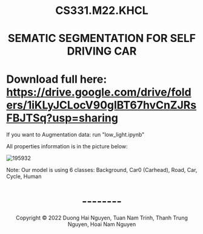 <!-- Title -->
<h1 align="center"><b>CS331.M22.KHCL</b></h1>
<h1 align="center"><b>SEMATIC SEGMENTATION FOR SELF DRIVING CAR</b></h1>

# Download full here: https://drive.google.com/drive/folders/1iKLyJCLocV90glBT67hvCnZJRsFBJTSq?usp=sharing

If you want to Augmentation data: run "low_light.ipynb"

All properties information is in the picture below:

![195932](https://user-images.githubusercontent.com/81065789/174304041-2d9df1eb-fed0-4486-bcc6-1bc905ef2f5c.png)

Note: Our model is using 6 classes: Background, Car0 (Carhead), Road, Car, Cycle, Human

<h1 align="center"><b>--------</b></h1>

<!-- Footer -->
<p align='center'>Copyright © 2022 Duong Hai Nguyen, Tuan Nam Trinh, Thanh Trung Nguyen, Hoai Nam Nguyen</p>
